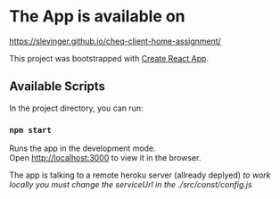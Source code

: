 # The App is available on

https://slevinger.github.io/cheq-client-home-assignment/

This project was bootstrapped with [Create React App](https://github.com/facebook/create-react-app).

## Available Scripts

In the project directory, you can run:

### `npm start`

Runs the app in the development mode.<br />
Open [http://localhost:3000](http://localhost:3000) to view it in the browser.

The app is talking to a remote heroku server (allready deplyed)
_to work locally you must change the serviceUrl in the ./src/const/config.js_
